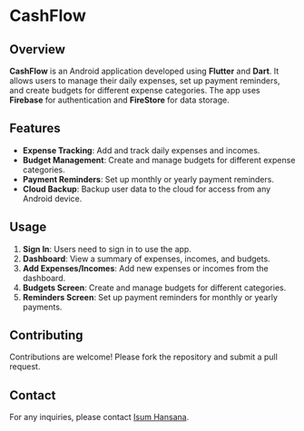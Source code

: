 # CashFlow

## Overview
**CashFlow** is an Android application developed using **Flutter** and **Dart**. It allows users to manage their daily expenses, set up payment reminders, and create budgets for different expense categories. The app uses **Firebase** for authentication and **FireStore** for data storage.

## Features
- **Expense Tracking**: Add and track daily expenses and incomes.
- **Budget Management**: Create and manage budgets for different expense categories.
- **Payment Reminders**: Set up monthly or yearly payment reminders.
- **Cloud Backup**: Backup user data to the cloud for access from any Android device.

## Usage
1. **Sign In**: Users need to sign in to use the app.
2. **Dashboard**: View a summary of expenses, incomes, and budgets.
3. **Add Expenses/Incomes**: Add new expenses or incomes from the dashboard.
4. **Budgets Screen**: Create and manage budgets for different categories.
5. **Reminders Screen**: Set up payment reminders for monthly or yearly payments.

## Contributing
Contributions are welcome! Please fork the repository and submit a pull request.

## Contact
For any inquiries, please contact [Isum Hansana](mailto:isum.hansana@gmail.com).
